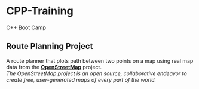 # CPP-Training
C++ Boot Camp

## Route Planning Project
A route planner that plots path between two points on a map using real map data from the **[OpenStreetMap](https://www.openstreetmap.org/)** project.  
*The OpenStreetMap project is an open source, collaborative endeavor to create free, user-generated maps of every part of the world.*

